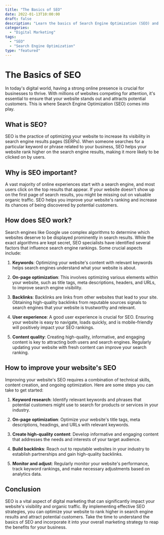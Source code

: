 ```yaml
--- 
title: "The Basics of SEO" 
date: 2022-01-13T10:00:00 
draft: false 
description: "Learn the basics of Search Engine Optimization (SEO) and how it can improve your website's visibility and drive organic traffic." 
categories: 
  - "Digital Marketing" 
tags: 
  - "SEO" 
  - "Search Engine Optimization" 
type: "featured" 
--- 
```


# The Basics of SEO

In today's digital world, having a strong online presence is crucial for businesses to thrive. With millions of websites competing for attention, it's essential to ensure that your website stands out and attracts potential customers. This is where Search Engine Optimization (SEO) comes into play.

## What is SEO?

SEO is the practice of optimizing your website to increase its visibility in search engine results pages (SERPs). When someone searches for a particular keyword or phrase related to your business, SEO helps your website rank higher on the search engine results, making it more likely to be clicked on by users.

## Why is SEO important?

A vast majority of online experiences start with a search engine, and most users click on the top results that appear. If your website doesn't show up on the first page of search results, you might be missing out on valuable organic traffic. SEO helps you improve your website's ranking and increase its chances of being discovered by potential customers.

## How does SEO work?

Search engines like Google use complex algorithms to determine which websites deserve to be displayed prominently in search results. While the exact algorithms are kept secret, SEO specialists have identified several factors that influence search engine rankings. Some crucial aspects include:

1. **Keywords**: Optimizing your website's content with relevant keywords helps search engines understand what your website is about.

2. **On-page optimization**: This involves optimizing various elements within your website, such as title tags, meta descriptions, headers, and URLs, to improve search engine visibility.

3. **Backlinks**: Backlinks are links from other websites that lead to your site. Obtaining high-quality backlinks from reputable sources signals to search engines that your website is trustworthy and relevant.

4. **User experience**: A good user experience is crucial for SEO. Ensuring your website is easy to navigate, loads quickly, and is mobile-friendly will positively impact your SEO rankings.

5. **Content quality**: Creating high-quality, informative, and engaging content is key to attracting both users and search engines. Regularly updating your website with fresh content can improve your search ranking.

## How to improve your website's SEO

Improving your website's SEO requires a combination of technical skills, content creation, and ongoing optimization. Here are some steps you can take to get started:

1. **Keyword research**: Identify relevant keywords and phrases that potential customers might use to search for products or services in your industry.

2. **On-page optimization**: Optimize your website's title tags, meta descriptions, headings, and URLs with relevant keywords.

3. **Create high-quality content**: Develop informative and engaging content that addresses the needs and interests of your target audience.

4. **Build backlinks**: Reach out to reputable websites in your industry to establish partnerships and gain high-quality backlinks.

5. **Monitor and adjust**: Regularly monitor your website's performance, track keyword rankings, and make necessary adjustments based on analytics data.

## Conclusion

SEO is a vital aspect of digital marketing that can significantly impact your website's visibility and organic traffic. By implementing effective SEO strategies, you can optimize your website to rank higher in search engine results and attract potential customers. Take the time to understand the basics of SEO and incorporate it into your overall marketing strategy to reap the benefits for your business.
